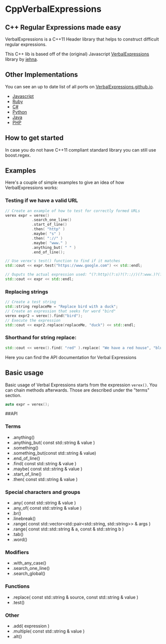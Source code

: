 CppVerbalExpressions
====================


## C++ Regular Expressions made easy
VerbalExpressions is a C++11 Header library that helps to construct difficult regular expressions.

This C++ lib is based off of the (original) Javascript [VerbalExpressions](https://github.com/jehna/VerbalExpressions) library by [jehna](https://github.com/jehna/).

## Other Implementations
You can see an up to date list of all ports on [VerbalExpressions.github.io](http://VerbalExpressions.github.io).
- [Javascript](https://github.com/jehna/VerbalExpressions)
- [Ruby](https://github.com/VerbalExpressions/RubyVerbalExpressions)
- [C#](https://github.com/VerbalExpressions/CSharpVerbalExpressions)
- [Python](https://github.com/VerbalExpressions/PythonVerbalExpressions)
- [Java](https://github.com/VerbalExpressions/JavaVerbalExpressions)
- [PHP](https://github.com/VerbalExpressions/PHPVerbalExpressions)

## How to get started

In case you do not have C++11 compliant standard library you can still use boost.regex.

## Examples

Here's a couple of simple examples to give an idea of how VerbalExpressions works:

### Testing if we have a valid URL

```c++
// Create an example of how to test for correctly formed URLs
verex expr = verex()
            .search_one_line()
            .start_of_line()
            .then( "http" )
            .maybe( "s" )
            .then( "://" )
            .maybe( "www." )
            .anything_but( " " )
            .end_of_line();

// Use verex's test() function to find if it matches
std::cout << expr.test("https://www.google.com") << std::endl;

// Ouputs the actual expression used: ^(?:http)(?:s)?(?:://)(?:www.)?(?:[^ ]*)$
std::cout << expr << std::endl;
```

### Replacing strings

```c++
// Create a test string
std::string replaceMe = "Replace bird with a duck";
// Create an expression that seeks for word "bird"
verex expr2 = verex().find("bird");
// Execute the expression
std::cout << expr2.replace(replaceMe, "duck") << std::endl;
```

### Shorthand for string replace:

```c++
std::cout << verex().find( "red" ).replace( "We have a red house", "blue" ) << std::endl;
```




Here you can find the API documentation for Verbal Expressions

## Basic usage
Basic usage of Verbal Expressions starts from the expression `verex()`. You can chain methods afterwards. Those are described under the "terms" section.

```c++
auto expr = verex();
```

##API

### Terms
* .anything()
* .anything_but( const std::string & value )
* .something()
* .something_but(const std::string & value)
* .end_of_line()
* .find( const std::string & value )
* .maybe( const std::string & value )
* .start_of_line()
* .then( const std::string & value )

### Special characters and groups
* .any( const std::string & value )
* .any_of( const std::string & value )
* .br()
* .linebreak()
* .range( const std::vector<std::pair<std::string, std::string>> & args )
* .range( const std::std::string & a, const & std::string b )
* .tab()
* .word()

### Modifiers
* .with_any_case()
* .search_one_line()
* .search_global()

### Functions
* .replace( const std::string & source, const std::string & value )
* .test()

### Other
* .add( expression )
* .multiple( const std::string & value )
* .alt()
